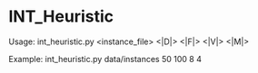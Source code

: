 # INT_Heuristic

Usage: int_heuristic.py <instance_file>  <|D|>  <|F|>  <|V|>  <|M|>

Example: int_heuristic.py data/instances  50  100  8  4
